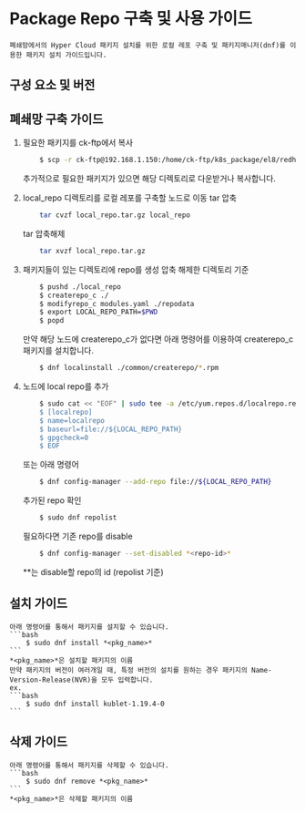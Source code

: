 # Package Repo 구축 및 사용 가이드
	폐쇄망에서의 Hyper Cloud 패키지 설치를 위한 로컬 레포 구축 및 패키지매니저(dnf)를 이용한 패키지 설치 가이드입니다.

## 구성 요소 및 버전

## 폐쇄망 구축 가이드
1. 필요한 패키지를 ck-ftp에서 복사
	```bash
		$ scp -r ck-ftp@192.168.1.150:/home/ck-ftp/k8s_package/el8/redhat ./local_repo
	```
	추가적으로 필요한 패키지가 있으면 해당 디렉토리로 다운받거나 복사합니다.

2. local\_repo 디렉토리를 로컬 레포를 구축할 노드로 이동
	tar 압축
	```bash
		tar cvzf local_repo.tar.gz local_repo
	```

	tar 압축해제
	```bash
		tar xvzf local_repo.tar.gz
	```

3. 패키지들이 있는 디렉토리에 repo를 생성
	압축 해제한 디렉토리 기준
	```bash
		$ pushd ./local_repo
		$ createrepo_c ./
		$ modifyrepo_c modules.yaml ./repodata
		$ export LOCAL_REPO_PATH=$PWD
		$ popd
	```

	만약 해당 노드에 createrepo_c가 없다면 아래 명령어를 이용하여 createrepo_c 패키지를 설치합니다.
	```bash
		$ dnf localinstall ./common/createrepo/*.rpm
	```

4. 노드에 local repo를 추가
	```bash
		$ sudo cat << "EOF" | sudo tee -a /etc/yum.repos.d/localrepo.repo
		$ [localrepo]
		$ name=localrepo
		$ baseurl=file://${LOCAL_REPO_PATH}
		$ gpgcheck=0
		$ EOF
	```
	또는 아래 명령어
	```bash
		$ dnf config-manager --add-repo file://${LOCAL_REPO_PATH}
	```

	추가된 repo 확인
	```bash
		$ sudo dnf repolist
	```

	필요하다면 기존 repo를 disable
	```bash
		$ dnf config-manager --set-disabled *<repo-id>*
	```
	*<repo-id>*는 disable할 repo의 id (repolist 기준)

## 설치 가이드
	아래 명령어를 통해서 패키지를 설치할 수 있습니다.
	```bash
		$ sudo dnf install *<pkg_name>*
	```
	*<pkg_name>*은 설치할 패키지의 이름
	만약 패키지의 버전이 여러개일 때, 특정 버전의 설치를 원하는 경우 패키지의 Name-Version-Release(NVR)을 모두 입력합니다.
	ex.
	```bash
		$ sudo dnf install kublet-1.19.4-0
	```

## 삭제 가이드
	아래 명령어를 통해서 패키지를 삭제할 수 있습니다.
	```bash
		$ sudo dnf remove *<pkg_name>*
	```
	*<pkg_name>*은 삭제할 패키지의 이름
